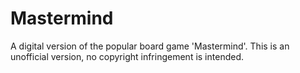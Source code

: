 # Mastermind
A digital version of the popular board game 'Mastermind'. This is an unofficial version, no copyright infringement is intended.
